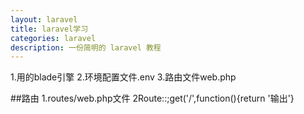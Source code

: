 ```yaml
---
layout: laravel
title: laravel学习
categories: laravel
description: 一份简明的 laravel 教程
---
```


1.用的blade引擎
2.环境配置文件.env
3.路由文件web.php

##路由
1.routes/web.php文件
2Route::;get('/',function(){return '输出'}
